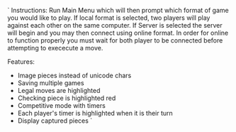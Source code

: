`
Instructions:
Run Main Menu which will then prompt which format of game you would like to play.
If local format is selected, two players will play against each other on the same computer.
If Server is selected the server will begin and you may then connect using online format.
In order for online to function properly you must wait for both player to be connected before attempting
to exececute a move.

Features:
- Image pieces instead of unicode chars
- Saving multiple games
- Legal moves are highlighted
- Checking piece is highlighted red
- Competitive mode with timers
- Each player's timer is highlighted when it is their turn
- Display captured pieces
`
